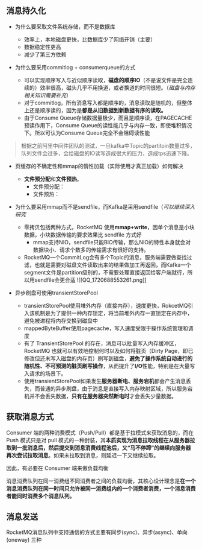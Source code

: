 ## 消息持久化

- 为什么要采取文件系统存储，而不是数据库
	- 效率上，本地磁盘更快，比数据库少了网络开销（主要）
	- 数据稳定性更高
	- 减少了第三方依赖

- 为什么要采用commitlog + consumerqueue的方式 
	- 可以实现顺序写入与近似顺序读取，**磁盘的顺序IO**（不是说文件是完全连续的）效率很高，磁头几乎不用换道，或者换道的时间很短。（*磁盘与内存相关知识需要补充*）
	- 对于commitlog，所有消息写入都是顺序的，消息读取是随机的，但整体上还是顺序读的，因为是**都是从旧数据到新数据有序的读取。**
	- 由于Consume Queue存储数据量极少，而且是顺序读，在PAGECACHE预读作用下，Consume Queue的读性能几乎与内存一致，即使堆积情况下。所以可认为Consume Queue完全不会阻碍读性能
> 根据之前阿里中间件团队的测试，一旦kafka中Topic的partitoin数量过多，队列文件会过多，会给磁盘的IO读写造成很大的压力，造成tps迅速下降。

- 页缓存的不确定性和mmap的惰性加载（实际使用才真正加载）如何解决
	- **文件预分配**和**文件预热**。
		- 文件预分配：
		- 文件预热：

- 为什么要采用mmap而不是sendfile，而Kafka是采用sendfile（*可以继续深入研究*
	- 零拷贝包括两种方式，RocketMQ 使用**mmap+write**，因单个消息是小块数据，小块数据传输的要求效果比 sendfile 方式好
		- mmap支持NIO，sendfile只能BIO传输，那么NIO的特性本身就会对数据块小、请求个数多的传输需求有很好的支持。
	- RocketMQ一个CommitLog会有多个Topic的消息，服务端需要做查找过滤，也就是需要对磁盘文件读取出来的结果做加工再返回，而Kafka一个segment文件是partition级别的，不需要处理直接返回给客户端就行，所以用sendfile会更合适
![[QQ_1720688553261.png]]

- 异步刷盘可使用transientStorePool
	- transientStorePool使用堆外内存（直接内存），速度更快，RokcetMQ引入该机制是为了提供一种内存锁定，将当前堆外内存一直锁定在内存中，避免被进程将内存交换到磁盘中
	- mappedByteBuffer使用pagecache，写入速度受限于操作系统管理和调度
	- 有了 TransientStorePool 的存在，消息可以批量写入内存缓冲区，RocketMQ 也就可以有效地控制何时以及如何将脏页（Dirty Page，即已修改但还未写入磁盘的内存页）刷写到磁盘，**避免了操作系统自动进行的随机性、不可预测的脏页刷写操作**，从而提升了**I/O**性能，特别是在大量写入请求的场景下。
	-  使用transientStorePool如果发生**服务器断电、服务宕机**都会产生消息丢失，而普通的异步刷盘，由于消息是直接写入内存映射区域，所以服务宕机并不会丢失数据，**只有在服务器突然断电时**才会丢失少量数据。

## 获取消息方式

Consumer 端的两种消费模式（Push/Pull）都是基于拉模式来获取消息的，而在 Push 模式只是对 pull 模式的一种封装，其**本质实现为消息拉取线程在从服务器拉取到一批消息后，然后提交到消息消费线程池后，又“马不停蹄”的继续向服务器再次尝试拉取消息**。如果未拉取到消息，则延迟一下又继续拉取。

因此，有必要在 Consumer 端来做负载均衡

消息消费队列在同一消费组不同消费者之间的负载均衡，其核心设计理念是**在一个消息消费队列在同一时间只允许被同一消费组内的一个消费者消费，一个消息消费者能同时消费多个消息队列。**

## 消息发送

RocketMQ消息队列中支持通信的方式主要有同步(sync)、异步(async)、单向(oneway) 三种